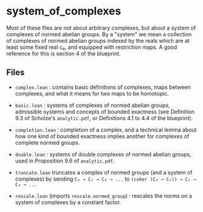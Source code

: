 # system_of_complexes

Most of these files are not about arbitrary complexes, but about a system of complexes of
normed abelian groups. By a "system" we mean a collection of complexes of normed abelian groups
indexed by the reals which are at least some fixed real c₀, and equipped with restriction
maps. A good reference for this is section 4 of the blueprint.

## Files

- `complex.lean` : contains basic definitions of complexes, maps between complexes, and
  what it means for two maps to be homotopic.
- `basic.lean` : systems of complexes of normed abelian groups, admissible systems
  and concepts of bounded exactness (see Definition 9.3 of
  Scholze's `analytic.pdf`, or Definitions 4.1 to 4.4 of the blueprint).
- `completion.lean` : completion of a complex, and a technical lemma about how
  one kind of bounded exactness implies another for complexes of complete normed groups.
- `double.lean` : systems of double complexes of normed abelian groups, used in
  Proposition 9.6 of `analytic.pdf`.
- `truncate.lean` truncates a complex of normed groups (and a system of complexes)
  by sending `C₀ → C₁ → C₂ → ...` to `(coker (C₀ → C₁)) → C₂ → C₃ → ...`

- `rescale.lean` (imports `rescale.normed_group`) : rescales the norms on
  a system of complexes by a constant factor.
